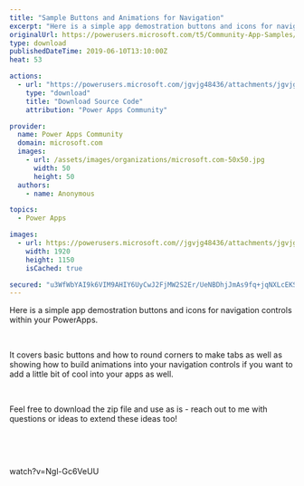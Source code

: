 ```yaml
---
title: "Sample Buttons and Animations for Navigation"
excerpt: "Here is a simple app demostration buttons and icons for navigation controls within your PowerApps. It covers basic buttons and how to round corners"
originalUrl: https://powerusers.microsoft.com/t5/Community-App-Samples/Sample-Buttons-and-Animations-for-Navigation/td-p/298357
type: download
publishedDateTime: 2019-06-10T13:10:00Z
heat: 53

actions:
  - url: "https://powerusers.microsoft.com/jgvjg48436/attachments/jgvjg48436/AppFeedbackGallery/192/2/NavigationExamples.msapp"
    type: "download"
    title: "Download Source Code"
    attribution: "Power Apps Community"

provider:
  name: Power Apps Community
  domain: microsoft.com
  images:
    - url: /assets/images/organizations/microsoft.com-50x50.jpg
      width: 50
      height: 50
  authors:
    - name: Anonymous

topics:
  - Power Apps

images:
  - url: https://powerusers.microsoft.com//jgvjg48436/attachments/jgvjg48436/AppFeedbackGallery/192/1/NavExamples.png
    width: 1920
    height: 1150
    isCached: true

secured: "u3WfWbYAI9k6VIM9AHIY6UyCwJ2FjMW2S2Er/UeNBDhjJmAs9fq+jqNXLcEKSIo346+kgqpDS/+8ESjpQ/C+nR8NKvVJ42aGe2ExO0yOj1+M8wSehauqxg9nF2QpOGq9VZ3r1QHQjsffFThddMWOv9o8N/ckEE8LOf/clQQ++xSFrtWerDxKuDaf00g1rOtBBxfJQvHe06S8iqJBTafadjAYSYk4O64VI9lMvEXf0VjaywOttEYgISKnZf4R8BsVf9o92IfsMd0wQneOEL9lSPZSULlKB3/2IWlv3V4EuHkxZWjjX1z9ByqRaX6LGFLlvDffIATXyXkMbxPceh6Ma6h2aRWyj6TEXUXt6lmP2VUqCvCO+ETWFpaM/3GmBGD9u1rI2WtFApvzoAvv0xTq3A==;pt/63H0djCKu8ZcXRaEopA=="
---
```

<p>Here is a simple app demostration buttons and icons for navigation controls within your PowerApps.</p><p>&nbsp;</p><p>It covers basic buttons and how to round corners to make tabs as well as showing how to build animations into your navigation controls if you want to add a little bit of cool into your apps as well.&nbsp;</p><p>&nbsp;</p><p>Feel free to download the zip file and use as is - reach out to me with questions or ideas to extend these ideas too!</p><p>&nbsp;</p><p>&nbsp;</p><p><span class="videoUrl">watch?v=Ngl-Gc6VeUU</span></p>

